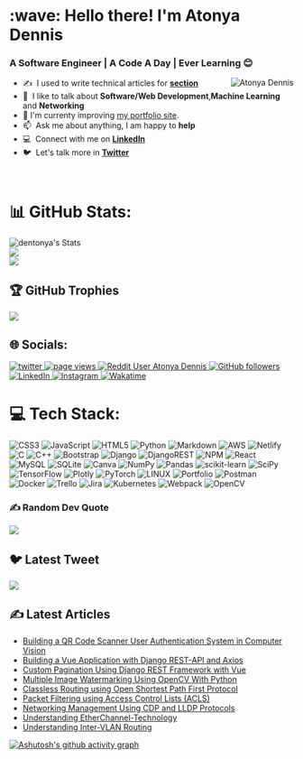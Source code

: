 
<h1 align="left" id="dentonya-title">:wave: Hello there! I'm Atonya Dennis</h1>
<h3 align="left">A Software Engineer | A Code A Day | Ever Learning 😊</h3>

<a href="#dentonya-title">
  <img src="https://github-contributor-stats.vercel.app/api?username=dentonya&limit=5&theme=dark&combine_all_yearly_contributions=true" alt="Atonya Dennis" align="right" />
</a>

- :writing_hand: &nbsp;I used to write technical articles for  **[section](https://www.cloudzilla.ai/dev-education/author/atonya-dennis/)**
- :speech_balloon: &nbsp;I like to talk about **Software/Web Development**,**Machine Learning** and **Networking**
-  🚀 I'm currenty improving [my portfolio site](https://dentonya.github.io/dentonya_portofolio/).
- :mailbox: &nbsp;Ask me about anything, I am happy to **help**
- :computer: &nbsp;Connect with me on **[LinkedIn](https://www.linkedin.com/in/dennis-atonya-0992151a3/)**
- :bird: &nbsp;Let's talk more in **[Twitter](https://twitter.com/den_atonya)**

<br>

# 📊 GitHub Stats:
![dentonya's Stats](https://github-readme-stats.vercel.app/api?username=dentonya&theme=dracula&show_icons=true&hide_border=true&count_private=true) <br />
![](https://github-readme-streak-stats.herokuapp.com/?user=dentonya&theme=dark&hide_border=false)<br/>
![](https://github-readme-stats.vercel.app/api/top-langs/?username=dentonya&theme=dark&hide_border=false&include_all_commits=true&count_private=true&layout=compact)

## 🏆 GitHub Trophies
![](https://github-profile-trophy.vercel.app/?username=dentonya&theme=radical&no-frame=false&no-bg=false&margin-w=4)

## 🌐 Socials:
<p align="left">
  <a href="https://twitter.com/i/flow/login?redirect_after_login=%2Fden_atonya%3Ft%3DZS8ITQOlyCPTgW_r2DEY3w%26s%3D09">
    <img src="https://img.shields.io/twitter/follow/AtonyaDenis?AtonyaDenis?color=green&logo=twitter" alt="twitter" />
  </a>
  <a href="https://github.com/dentonya/dentonya">
    <img src="https://visitor-badge.laobi.icu/badge?page_id=dentonya.dentonya" alt="page views" />
  </a>
  <a href="https://www.reddit.com/user/denatonya">
    <img alt="Reddit User Atonya Dennis" src="https://img.shields.io/reddit/user-karma/combined/denatonya?label=denatonya&logo=reddit">
  </a>
  <a href="https://github.com/dentonya?tab=followers">
    <img alt="GitHub followers" src="https://img.shields.io/github/followers/dentonya?color=green&logo=github">
  </a>
  <a href="https://www.linkedin.com/in/dennis-atonya-0992151a3"/>
    <img alt="LinkedIn" src="https://img.shields.io/badge/LinkedIn-0077B5?logo=linkedin&logoColor=white">
  </a>
    <a href="https://www.instagram.com/atonyadenis/?igshid=ZDc4ODBmNjlmNQ=="/>
    <img alt="Instagram" src="https://img.shields.io/badge/Instagram-%23E4405F.svg?logo=Instagram&logoColor=white">
  </a>
  <a>
     <a href="https://wakatime.com/@0d593bbb-7ab5-46af-afc8-f627539e735a"/>
    <img alt="Wakatime" src="https://wakatime.com/badge/user/0d593bbb-7ab5-46af-afc8-f627539e735a.svg?logo=Instagram&logoColor=white">
  </a>
                                                                                                     
</p>

# 💻 Tech Stack:
![CSS3](https://img.shields.io/badge/css3-%231572B6.svg?style=for-the-badge&logo=css3&logoColor=white) ![JavaScript](https://img.shields.io/badge/javascript-%23323330.svg?style=for-the-badge&logo=javascript&logoColor=%23F7DF1E) ![HTML5](https://img.shields.io/badge/html5-%23E34F26.svg?style=for-the-badge&logo=html5&logoColor=white) ![Python](https://img.shields.io/badge/python-3670A0?style=for-the-badge&logo=python&logoColor=ffdd54) ![Markdown](https://img.shields.io/badge/markdown-%23000000.svg?style=for-the-badge&logo=markdown&logoColor=white) ![AWS](https://img.shields.io/badge/AWS-%23FF9900.svg?style=for-the-badge&logo=amazon-aws&logoColor=white) ![Netlify](https://img.shields.io/badge/netlify-%23000000.svg?style=for-the-badge&logo=netlify&logoColor=#00C7B7) ![C](https://img.shields.io/badge/c-%2300599C.svg?style=for-the-badge&logo=c&logoColor=white) ![C++](https://img.shields.io/badge/c++-%2300599C.svg?style=for-the-badge&logo=c%2B%2B&logoColor=white) ![Bootstrap](https://img.shields.io/badge/bootstrap-%23563D7C.svg?style=for-the-badge&logo=bootstrap&logoColor=white) ![Django](https://img.shields.io/badge/django-%23092E20.svg?style=for-the-badge&logo=django&logoColor=white) ![DjangoREST](https://img.shields.io/badge/DJANGO-REST-ff1709?style=for-the-badge&logo=django&logoColor=white&color=ff1709&labelColor=gray) ![NPM](https://img.shields.io/badge/NPM-%23000000.svg?style=for-the-badge&logo=npm&logoColor=white) ![React](https://img.shields.io/badge/react-%2320232a.svg?style=for-the-badge&logo=react&logoColor=%2361DAFB) ![MySQL](https://img.shields.io/badge/mysql-%2300f.svg?style=for-the-badge&logo=mysql&logoColor=white) ![SQLite](https://img.shields.io/badge/sqlite-%2307405e.svg?style=for-the-badge&logo=sqlite&logoColor=white) ![Canva](https://img.shields.io/badge/Canva-%2300C4CC.svg?style=for-the-badge&logo=Canva&logoColor=white) ![NumPy](https://img.shields.io/badge/numpy-%23013243.svg?style=for-the-badge&logo=numpy&logoColor=white) ![Pandas](https://img.shields.io/badge/pandas-%23150458.svg?style=for-the-badge&logo=pandas&logoColor=white) ![scikit-learn](https://img.shields.io/badge/scikit--learn-%23F7931E.svg?style=for-the-badge&logo=scikit-learn&logoColor=white) ![SciPy](https://img.shields.io/badge/SciPy-%230C55A5.svg?style=for-the-badge&logo=scipy&logoColor=%white) ![TensorFlow](https://img.shields.io/badge/TensorFlow-%23FF6F00.svg?style=for-the-badge&logo=TensorFlow&logoColor=white) ![Plotly](https://img.shields.io/badge/Plotly-%233F4F75.svg?style=for-the-badge&logo=plotly&logoColor=white) ![PyTorch](https://img.shields.io/badge/PyTorch-%23EE4C2C.svg?style=for-the-badge&logo=PyTorch&logoColor=white) ![LINUX](https://img.shields.io/badge/Linux-FCC624?style=for-the-badge&logo=linux&logoColor=black) ![Portfolio](https://img.shields.io/badge/Portfolio-%23000000.svg?style=for-the-badge&logo=firefox&logoColor=#FF7139) ![Postman](https://img.shields.io/badge/Postman-FF6C37?style=for-the-badge&logo=postman&logoColor=white) ![Docker](https://img.shields.io/badge/docker-%230db7ed.svg?style=for-the-badge&logo=docker&logoColor=white) ![Trello](https://img.shields.io/badge/Trello-%23026AA7.svg?style=for-the-badge&logo=Trello&logoColor=white) ![Jira](https://img.shields.io/badge/jira-%230A0FFF.svg?style=for-the-badge&logo=jira&logoColor=white) ![Kubernetes](https://img.shields.io/badge/kubernetes-%23326ce5.svg?style=for-the-badge&logo=kubernetes&logoColor=white) ![Webpack](https://img.shields.io/badge/webpack-%238DD6F9.svg?style=for-the-badge&logo=webpack&logoColor=black) ![OpenCV](https://img.shields.io/badge/opencv-%23white.svg?style=for-the-badge&logo=opencv&logoColor=white)
### ✍️ Random Dev Quote
![](https://quotes-github-readme.vercel.app/api?type=horizontal&theme=radical)
## 🐦 Latest Tweet
[![](https://gtce.itsvg.in/api?username=@den_atonya)](https://github.com/VishwaGauravIn/github-twitter-card-embed)

## ✍️ Latest Articles 
<!-- BLOG-POST-LIST:START -->
- [Building a QR Code Scanner User Authentication System in Computer Vision](https://www.cloudzilla.ai/dev-education/author/atonya-dennis/) 
- [Building a Vue Application with Django REST-API and Axios](https://www.cloudzilla.ai/dev-education/build-vue-application-with-django-rest-api-and-axios/)                                                                                                               
- [Custom Pagination Using Django REST Framework with Vue](https://www.cloudzilla.ai/dev-education/custom-pagination-using-django-rest-framework/)
- [Multiple Image Watermarking Using OpenCV With Python](https://www.cloudzilla.ai/dev-education/image-watermarking-with-opencv-python/)
- [Classless Routing using Open Shortest Path First Protocol](https://www.cloudzilla.ai/dev-education/classless-routing-using-ospf-protocol/)
- [Packet Filtering using Access Control Lists (ACLS)](https://www.cloudzilla.ai/dev-education/packet-filtering-using-acls/)
- [Networking Management Using CDP and LLDP Protocols](https://www.cloudzilla.ai/dev-education/network-management-with-cdp-lldp/)
- [Understanding EtherChannel-Technology](https://www.cloudzilla.ai/dev-education/etherchannel-technology/)
- [Understanding Inter-VLAN Routing](https://www.cloudzilla.ai/dev-education/inter-vlan-routing/)
<!-- BLOG-POST-LIST:END -->


[![Ashutosh's github activity graph](https://github-readme-activity-graph.cyclic.app/graph?username=dentonya&bg_color=ffcfe9&color=9e4c98&line=9e4c98&point=2719e6&area=true&hide_border=true)](https://github.com/ashutosh00710/github-readme-activity-graph)




